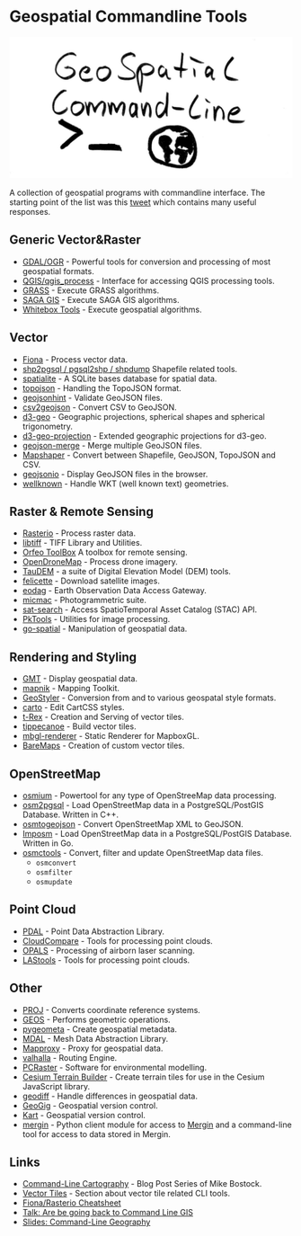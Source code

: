# Geospatial Commandline Tools

![cover image geospatial commandline tools](cover_image.jpg)

A collection of geospatial programs with commandline interface. The starting point of the list was this [tweet](https://twitter.com/JakobMiksch/status/1358012117924904960) which contains many useful responses.

## Generic Vector&Raster

- [GDAL/OGR](https://gdal.org/) - Powerful tools for conversion and processing of most geospatial formats.
- [QGIS/qgis_process](https://docs.qgis.org/3.16/en/docs/user_manual/processing/standalone.html) - Interface for accessing QGIS processing tools.
- [GRASS](https://grass.osgeo.org/grass78/manuals/grass7.html) - Execute GRASS algorithms.
- [SAGA GIS](http://www.saga-gis.org/en/index.html) - Execute SAGA GIS algorithms.
- [Whitebox Tools](https://github.com/jblindsay/whitebox-tools) - Execute geospatial algorithms.

## Vector

- [Fiona](https://github.com/Toblerity/Fiona/blob/master/docs/cli.rst) - Process vector data.
- [shp2pgsql / pgsql2shp / shpdump](https://manpages.ubuntu.com/manpages/bionic/man1/shpdump.1.html) Shapefile related tools.
- [spatialite](https://www.gaia-gis.it/fossil/spatialite-tools/index) - A SQLite bases database for spatial data.
- [topojson](https://github.com/topojson/topojson) - Handling the TopoJSON format.
- [geojsonhint](https://github.com/mapbox/geojsonhint) - Validate GeoJSON files.
- [csv2geojson](https://github.com/mapbox/csv2geojson) - Convert CSV to GeoJSON.
- [d3-geo](https://github.com/d3/d3-geo) - Geographic projections, spherical shapes and spherical trigonometry.
- [d3-geo-projection](https://github.com/d3/d3-geo-projection) - Extended geographic projections for d3-geo.
- [geojson-merge](https://github.com/mapbox/geojson-merge) - Merge multiple GeoJSON files.
- [Mapshaper](https://github.com/mbloch/mapshaper) - Convert between Shapefile, GeoJSON, TopoJSON and CSV.
- [geojsonio](https://github.com/mapbox/geojsonio-cli) - Display GeoJSON files in the browser.
- [wellknown](https://github.com/mapbox/wellknown) - Handle WKT (well known text) geometries.

## Raster & Remote Sensing

- [Rasterio](https://rasterio.readthedocs.io/en/latest/cli.html) - Process raster data.
- [libtiff](http://www.libtiff.org/man/tiffsplit.1.html) - TIFF Library and Utilities.
- [Orfeo ToolBox](https://www.orfeo-toolbox.org/) A toolbox for remote sensing.
- [OpenDroneMap](https://github.com/OpenDroneMap/ODM) - Process drone imagery.
- [TauDEM](https://hydrology.usu.edu/taudem/taudem5/index.html) - a suite of Digital Elevation Model (DEM) tools.
- [felicette](https://github.com/plant99/felicette) - Download satellite images.
- [eodag](https://github.com/CS-SI/eodag) - Earth Observation Data Access Gateway.
- [micmac](https://micmac.ensg.eu/index.php/MicMac_tools) - Photogrammetric suite.
- [sat-search](https://github.com/sat-utils/sat-search) - Access SpatioTemporal Asset Catalog (STAC) API.
- [PkTools](http://pktools.nongnu.org/html/index.html) - Utilities for image processing.
- [go-spatial](https://github.com/jblindsay/go-spatial) - Manipulation of geospatial data.

## Rendering and Styling

- [GMT](https://www.generic-mapping-tools.org/) - Display geospatial data.
- [mapnik](https://mapnik.org/) - Mapping Toolkit.
- [GeoStyler](https://geostyler.org/) - Conversion from and to various geospatal style formats.
- [carto](https://cartocss.readthedocs.io/en/latest/installation_usage.html) - Edit CartCSS styles.
- [t-Rex](https://t-rex.tileserver.ch) - Creation and Serving of vector tiles.
- [tippecanoe](https://github.com/mapbox/tippecanoe) - Build vector tiles.
- [mbgl-renderer](https://github.com/consbio/mbgl-renderer) - Static Renderer for MapboxGL.
- [BareMaps](https://github.com/baremaps/baremaps) - Creation of custom vector tiles.

## OpenStreetMap

- [osmium](https://osmcode.org/osmium-tool/) - Powertool for any type of OpenStreeMap data processing.
- [osm2pgsql](https://osm2pgsql.org/) - Load OpenStreetMap data in a PostgreSQL/PostGIS Database. Written in C++.
- [osmtogeojson](https://github.com/tyrasd/osmtogeojson) - Convert OpenStreetMap XML to GeoJSON.
- [Imposm](https://imposm.org/) - Load OpenStreetMap data in a PostgreSQL/PostGIS Database. Written in Go.
- [osmctools](https://gitlab.com/osm-c-tools/osmctools) - Convert, filter and update OpenStreetMap data files.
  - `osmconvert`
  - `osmfilter`
  - `osmupdate`

## Point Cloud

- [PDAL](https://pdal.io/) - Point Data Abstraction Library.
- [CloudCompare](https://www.cloudcompare.org/doc/wiki/index.php?title=Command_line_mode) - Tools for processing point clouds.
- [OPALS](https://opals.geo.tuwien.ac.at/html/stable/usr_getting_started.html) - Processing of airborn laser scanning.
- [LAStools](https://rapidlasso.com/lastools/) - Tools for processing point clouds.

## Other

- [PROJ](https://proj.org/index.html) - Converts coordinate reference systems.
- [GEOS](https://git.osgeo.org/gitea/geos/geos/src/branch/master/util/geosop/README.md) - Performs geometric operations.
- [pygeometa](https://geopython.github.io/pygeometa/) - Create geospatial metadata.
- [MDAL](https://www.mdal.xyz/) - Mesh Data Abstraction Library.
- [Mapproxy](https://mapproxy.org/) - Proxy for geospatial data.
- [valhalla](https://github.com/valhalla/valhalla) - Routing Engine.
- [PCRaster](https://pcraster.geo.uu.nl/) - Software for environmental modelling.
- [Cesium Terrain Builder](https://github.com/geo-data/cesium-terrain-builder) - Create terrain tiles for use in the Cesium JavaScript library.
- [geodiff](https://github.com/lutraconsulting/geodiff) - Handle differences in geospatial data.
- [GeoGig](http://geogig.org/) - Geospatial version control.
- [Kart](https://kartproject.org) - Geospatial version control.
- [mergin](https://github.com/lutraconsulting/mergin-py-client) - Python client module for access to [Mergin](https://public.cloudmergin.com) and a command-line tool for access to data stored in Mergin.

## Links

- [Command-Line Cartography](https://medium.com/@mbostock/command-line-cartography-part-1-897aa8f8ca2c#06f4) - Blog Post Series of Mike Bostock.
- [Vector Tiles](https://github.com/mapbox/awesome-vector-tiles#cli-utilities) - Section about vector tile related CLI tools.
- [Fiona/Rasterio Cheatsheet](https://github.com/sgillies/frs-cheat-sheet)
- [Talk: Are be going back to Command Line GIS](https://media.ccc.de/v/bucharest-212-are-we-going-back-to-command-line-gis-)
- [Slides: Command-Line Geography](https://nerik.github.io/cli-geography)

